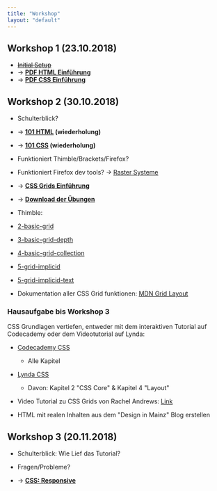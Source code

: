 ```yaml
---
title: "Workshop"
layout: "default"
---
```


## Workshop 1 (23.10.2018)
- ~~[Initial Setup](/thinker-tailor/1-html-css/setup.html)~~
- -> **[PDF HTML Einführung](/thinker-tailor/workshops/HTML-intro.pdf)**
- -> **[PDF CSS Einführung](/thinker-tailor/workshops/CSS-intro.pdf)**


## Workshop 2 (30.10.2018)
- Schulterblick?
- -> **[101 HTML](/thinker-tailor/1-html-css/html.html) (wiederholung)**
- -> **[101 CSS](/thinker-tailor/1-html-css/css.html) (wiederholung)**
- Funktioniert Thimble/Brackets/Firefox?
- Funktioniert Firefox dev tools? -> [Raster Systeme](/thinker-tailor/examples/raster-systeme/index.html)


- -> **[CSS Grids Einführung](/thinker-tailor/2-grid/css-grid.html)**


- -> **[Download der Übungen](https://github.com/milangress/thinker-tailor/archive/exercise.zip)**


- Thimble:
- [2-basic-grid](https://thimbleprojects.org/gress/572262)
- [3-basic-grid-depth](https://thimbleprojects.org/gress/572263)
- [4-basic-grid-collection](https://thimbleprojects.org/gress/572264)
- [5-grid-implicid](https://thimbleprojects.org/gress/572266)
- [5-grid-implicid-text](https://thimbleprojects.org/gress/572267)



- Dokumentation aller CSS Grid funktionen: [MDN Grid Layout](https://developer.mozilla.org/en-US/docs/Web/CSS/CSS_Grid_Layout)

### Hausaufgabe bis Workshop 3
CSS Grundlagen vertiefen, entweder mit dem interaktiven Tutorial auf Codecademy oder dem Videotutorial auf Lynda:
- [Codecademy CSS](https://www.codecademy.com/learn/learn-css)
    - Alle Kapitel

- [Lynda CSS](https://www.lynda.com/CSS-tutorials/CSS-Essential-Training-1/569190-2.html?org=hs-mainz.de)
    - Davon: Kapitel 2 "CSS Core" & Kapitel 4 "Layout"
    
- Video Tutorial zu CSS Grids von Rachel Andrews: [Link](https://gridbyexample.com/video/)
    
- HTML mit realen Inhalten aus dem "Design in Mainz" Blog erstellen

## Workshop 3 (20.11.2018)

- Schulterblick: Wie Lief das Tutorial?
- Fragen/Probleme?



- -> **[CSS: Responsive](/thinker-tailor/css/#css-responsive)**
